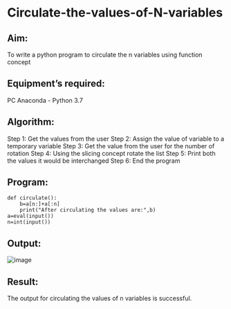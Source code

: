 # Circulate-the-values-of-N-variables
## Aim:
To write a python program to circulate the n variables using function concept
## Equipment’s required:
PC
Anaconda - Python 3.7
## Algorithm: 
Step 1:
Get the values from the user
Step 2:
Assign the value of variable to a temporary variable
Step 3:
Get the value from the user for the number of rotation
Step 4:
Using the slicing concept rotate the list
Step 5:
Print both the values it would be interchanged
Step 6:
End the program
## Program:
```
def circulate():
    b=a[n:]+a[:n]
    print("After circulating the values are:",b)
a=eval(input())
n=int(input())

```
## Output:
![image](https://github.com/user-attachments/assets/f190c0b0-8443-4f15-834d-d06458aee082)

## Result:
The output for circulating the values of n variables is successful.
